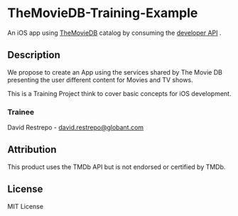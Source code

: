 # TheMovieDB-Training-Example
An iOS app using [TheMovieDB](https://www.themoviedb.org) catalog by consuming the [developer API](https://www.themoviedb.org/documentation/api) . 

## Description
We propose to create an App using the services shared by The Movie DB presenting the user different content for Movies and TV shows. 

This is a Training Project think to cover basic concepts for iOS development. 

### Trainee
David Restrepo - david.restrepo@globant.com

## Attribution
This product uses the TMDb API but is not endorsed or certified by TMDb.

## License
MIT License
